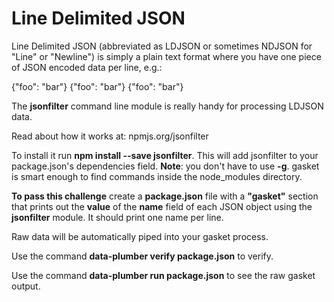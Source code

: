 # Line Delimited JSON

Line Delimited JSON (abbreviated as LDJSON or sometimes NDJSON for "Line"
or "Newline") is simply a plain text format where you have one piece of
JSON encoded data per line, e.g.:

{"foo": "bar"}
{"foo": "bar"}
{"foo": "bar"}

The **jsonfilter** command line module is really handy for processing LDJSON data.

Read about how it works at: npmjs.org/jsonfilter

To install it run **npm install --save jsonfilter**. This will add jsonfilter
to your package.json's dependencies field. **Note**: you don't have to use **-g**.
gasket is smart enough to find commands inside the node_modules directory.

**To pass this challenge** create a **package.json** file with a **"gasket"**
section that prints out the **value** of the **name** field of each JSON object
using the **jsonfilter** module. It should print one name per line.

Raw data will be automatically piped into your gasket process.

Use the command **data-plumber verify package.json** to verify.

Use the command **data-plumber run package.json** to see the raw gasket output.
